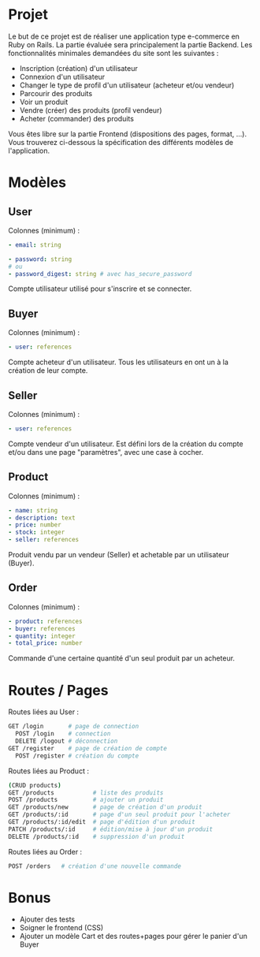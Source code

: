 # Projet

Le but de ce projet est de réaliser une application type e-commerce en Ruby on Rails. La partie évaluée sera principalement la partie Backend. Les fonctionnalités minimales demandées du site sont les suivantes :
- Inscription (création) d'un utilisateur
- Connexion d'un utilisateur
- Changer le type de profil d'un utilisateur (acheteur et/ou vendeur)
- Parcourir des produits
- Voir un produit
- Vendre (créer) des produits (profil vendeur)
- Acheter (commander) des produits

Vous êtes libre sur la partie Frontend (dispositions des pages, format, ...). Vous trouverez ci-dessous la spécification des différents modèles de l'application.

# Modèles

## User

Colonnes (minimum) :
```yml
- email: string

- password: string
# ou
- password_digest: string # avec has_secure_password
```

Compte utilisateur utilisé pour s'inscrire et se connecter.

## Buyer

Colonnes (minimum) :
```yml
- user: references
```

Compte acheteur d'un utilisateur. Tous les utilisateurs en ont un à la création de leur compte.

## Seller

Colonnes (minimum) :
```yml
- user: references
```

Compte vendeur d'un utilisateur. Est défini lors de la création du compte et/ou dans une page "paramètres", avec une case à cocher.

## Product

Colonnes (minimum) :
```yml
- name: string
- description: text
- price: number
- stock: integer
- seller: references
```

Produit vendu par un vendeur (Seller) et achetable par un utilisateur (Buyer).

## Order

Colonnes (minimum) :
```yml
- product: references
- buyer: references
- quantity: integer
- total_price: number
```

Commande d'une certaine quantité d'un seul produit par un acheteur.

# Routes / Pages

Routes liées au User :
```bash
GET /login       # page de connection
  POST /login    # connection
  DELETE /logout # déconnection
GET /register    # page de création de compte
  POST /register # création du compte
```

Routes liées au Product :
```bash
(CRUD products)
GET /products           # liste des produits
POST /products          # ajouter un produit
GET /products/new       # page de création d'un produit
GET /products/:id       # page d'un seul produit pour l'acheter
GET /products/:id/edit  # page d'édition d'un produit
PATCH /products/:id     # édition/mise à jour d'un produit
DELETE /products/:id    # suppression d'un produit
```

Routes liées au Order :
```bash
POST /orders   # création d'une nouvelle commande
```

# Bonus

- Ajouter des tests
- Soigner le frontend (CSS)
- Ajouter un modèle Cart et des routes+pages pour gérer le panier d'un Buyer